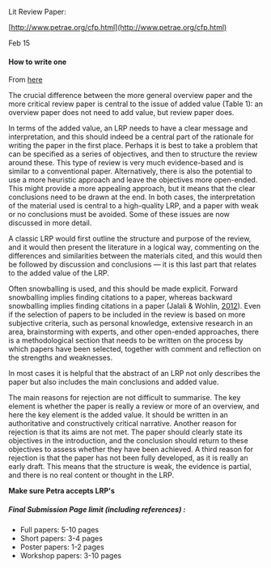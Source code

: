 Lit Review Paper:

[http://www.petrae.org/cfp.html](http://www.petrae.org/cfp.html)

Feb 15

#### How to write one

From [here](https://www.tandfonline.com/doi/full/10.1080/01441647.2015.1065456)

The crucial difference between the more general overview paper and the more critical review paper is central to the issue of added value (Table 1): an overview paper does not need to add value, but review paper does.

In terms of the added value, an LRP needs to have a clear message and interpretation, and this should indeed be a central part of the rationale for writing the paper in the first place. Perhaps it is best to take a problem that can be specified as a series of objectives, and then to structure the review around these. This type of review is very much evidence-based and is similar to a conventional paper. Alternatively, there is also the potential to use a more heuristic approach and leave the objectives more open-ended. This might provide a more appealing approach, but it means that the clear conclusions need to be drawn at the end. In both cases, the interpretation of the material used is central to a high-quality LRP, and a paper with weak or no conclusions must be avoided. Some of these issues are now discussed in more detail.

A classic LRP would first outline the structure and purpose of the review, and it would then present the literature in a logical way, commenting on the differences and similarities between the materials cited, and this would then be followed by discussion and conclusions — it is this last part that relates to the added value of the LRP.

Often snowballing is used, and this should be made explicit. Forward snowballing implies finding citations to a paper, whereas backward snowballing implies finding citations in a paper (Jalali & Wohlin, [2012](https://www.tandfonline.com/doi/full/10.1080/01441647.2015.1065456#)). Even if the selection of papers to be included in the review is based on more subjective criteria, such as personal knowledge, extensive research in an area, brainstorming with experts, and other open-ended approaches, there is a methodological section that needs to be written on the process by which papers have been selected, together with comment and reflection on the strengths and weaknesses.

In most cases it is helpful that the abstract of an LRP not only describes the paper but also includes the main conclusions and added value.

The main reasons for rejection are not difficult to summarise. The key element is whether the paper is really a review or more of an overview, and here the key element is the added value. It should be written in an authoritative and constructively critical narrative. Another reason for rejection is that its aims are not met. The paper should clearly state its objectives in the introduction, and the conclusion should return to these objectives to assess whether they have been achieved. A third reason for rejection is that the paper has not been fully developed, as it is really an early draft. This means that the structure is weak, the evidence is partial, and there is no real content or thought in the LRP.

**Make sure Petra accepts LRP's**

##### Final Submission Page limit (including references) :

-   Full papers: 5-10 pages
-   Short papers: 3-4 pages
-   Poster papers: 1-2 pages
-   Workshop papers: 3-10 pages